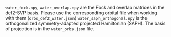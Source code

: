 `water_fock.npy`, `water_overlap.npy` are the Fock and overlap matrices in the def2-SVP basis. Please use the corresponding orbital file when working with them (`orbs_def2_water.json`)
`water_saph_orthogonal.npy` is the orthogonalized symmetry-adapted projected Hamiltonian (SAPH). The basis of projection is in the `water_orbs.json` file. 
